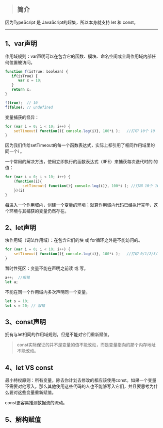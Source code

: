 > ## 简介

因为TypeScript 是 JavaScript的超集，所以本身就支持 let 和 const。

---

## 1、var声明

作用域规则：var声明可以在包含它的函数、模块、命名空间或全局作用域内部任何位置被访问。

```js
function f(isTrue: boolean) {
   if(isTrue) {
      var x = 10;
   }
   return x;
}

f(true);  // 10
f(false); // undefined
```

变量捕获的怪异：

```js
for (var i = 0; i < 10; i++) {
    setTimeout( function(){ console.log(i)}, 100*i );   //打印 10个 10
}
```

因为我们传给setTimeout的每一个函数表达式，实际上都引用了相同作用域里的同一个i 。

一个常用的解决方法，使用立即执行的函数表达式（IIFE）来捕获每次迭代时的i的值：

```js
for (var i = 0; i < 10; i++) {
    (function(i){
        setTimeout( function(){ console.log(i)}, 100*i ); //打印 10个 10
    })(i)
}
```

每进入一个作用域内，创建一个变量的环境；就算作用域内代码已经执行完毕，这个环境与其捕获的变量仍然存在。

## 2、let声明

块作用域（词法作用域）：在包含它们的块 或 for循环之外是不能访问的。

```js
for (var i = 0; i < 10; i++) {
    setTimeout( function(){ console.log(i)}, 100*i );   //打印 0/1/2/3/4/5/6/7/8/9
}
```

暂时性死区：变量不能在声明之前读 或 写。

```js
a++;  //报错
let a;
```

不能在同一个作用域内多次声明同一个变量。

```js
let s = 10;
let s = 20; // 报错
```

## 3、const声明

拥有与let相同的作用域规则，但是不能对它们重新赋值。

> const实际保证的并不是变量的值不能改动，而是变量指向的那个内存地址不能改动。

## 4、let VS const 

最小特权原则：所有变量，除去你计划去修改的都应该使用const。如果一个变量不需要对他写入，那么其他使用这些代码的人也不能够写入它们，并且要思考为什么要对这些变量重新赋值。

const更容易推测数据流的流动。

## 5、解构赋值



